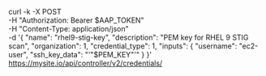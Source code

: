 curl -k -X POST \
  -H "Authorization: Bearer $AAP_TOKEN" \
  -H "Content-Type: application/json" \
  -d '{
    "name": "rhel9-stig-key",
    "description": "PEM key for RHEL 9 STIG scan",
    "organization": 1,
    "credential_type": 1,
    "inputs": {
      "username": "ec2-user",
      "ssh_key_data": "'"$PEM_KEY"'"
    }
  }' \
  https://mysite.io/api/controller/v2/credentials/
